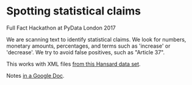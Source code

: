 # Spotting statistical claims

Full Fact Hackathon at PyData London 2017

We are scanning text to identify statistical claims. We look for numbers,
monetary amounts, percentages, and terms such as 'increase' or 'decrease'. We
try to avoid false positives, such as "Article 37".

This works with XML files [from this Hansard data set](https://fullfact.org/media/hansard.zip).

Notes [in a Google Doc](https://docs.google.com/document/d/1Bc3wGsILL6EaWMXLJPDLIwMDk3R-k4o-AF-7ILgCEDQ/edit?usp=sharing).
